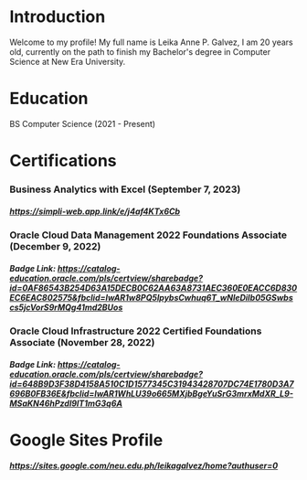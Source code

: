# Introduction
Welcome to my profile! My full name is Leika Anne P. Galvez, I am 20 years old, currently on the path to finish my Bachelor's degree in Computer Science at New Era University.

# Education
BS Computer Science (2021 - Present)

# Certifications
### Business Analytics with Excel (September 7, 2023)
##### https://simpli-web.app.link/e/j4af4KTx6Cb

### Oracle Cloud Data Management 2022 Foundations Associate (December 9, 2022)
##### Badge Link: https://catalog-education.oracle.com/pls/certview/sharebadge?id=0AF86543B254D63A15DECB0C62AA63A8731AEC360E0EACC6D830EC6EAC802575&fbclid=IwAR1w8PQ5IpybsCwhuq6T_wNleDiIb05GSwbscs5jcVorS9rMQg41md2BUos

### Oracle Cloud Infrastructure 2022 Certified Foundations Associate (November 28, 2022)
##### Badge Link: https://catalog-education.oracle.com/pls/certview/sharebadge?id=648B9D3F38D4158A510C1D1577345C31943428707DC74E1780D3A7696B0FB36E&fbclid=IwAR1WhLU39o665MXjbBgeYuSrG3mrxMdXR_L9-MSaKN46hPzdl9lT1mG3q6A
#

# Google Sites Profile
##### https://sites.google.com/neu.edu.ph/leikagalvez/home?authuser=0


